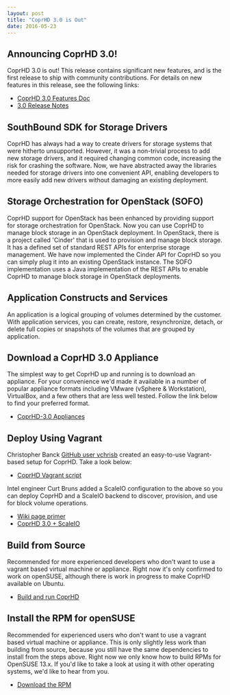 ```yaml
---
layout: post
title: "CoprHD 3.0 is Out"
date: 2016-05-23
---
```


Announcing CoprHD 3.0! 
----------------------

CoprHD 3.0 is out! This release contains significant new features, and is the first release to ship with community contributions. For details on new features in this release, see the following links:

* [CoprHD 3.0 Features Doc](https://coprhd.atlassian.net/wiki/display/COP/3.0+Release+Features)
* [3.0 Release Notes](https://coprhd.atlassian.net/wiki/display/COP/3.0+Release+Notes)

SouthBound SDK for Storage Drivers
----------------------------------

CoprHD has always had a way to create drivers for storage systems that were hitherto unsupported. However, it was a non-trivial process to add new storage drivers, and it required changing common code, increasing the risk for crashing the software. Now, we have abstracted away the libraries needed for storage drivers into one convenient API, enabling developers to more easily add new drivers without damaging an existing deployment. 

Storage Orchestration for OpenStack (SOFO)
------------------------------------------

CoprHD support for OpenStack has been enhanced by providing support for storage orchestration for OpenStack. Now you can use CoprHD to manage block storage in an OpenStack deployment. In OpenStack, there is a project called 'Cinder' that is used to provision and manage block storage. It has a defined set of standard REST APIs for enterprise storage management. We have now implemented the Cinder API for CoprHD so you can simply plug it into an existing OpenStack instance. The SOFO implementation uses a Java implementation of the REST APIs to enable CoprHD to manage block storage in OpenStack deployments.

Application Constructs and Services
-----------------------------------

An application is a logical grouping of volumes determined by the customer. With application services, you can create, restore, resynchronize, detach, or delete full copies or snapshots of the volumes that are grouped by application.

Download a CoprHD 3.0 Appliance
-------------------------------

The simplest way to get CoprHD up and running is to download an appliance.  For your convenience we'd made it available in a number of popular appliance formats including VMware (vSphere & Workstation), VirtualBox, and a few others that are less well tested. Follow the link below to find your preferred format.

* [CoprHD-3.0 Appliances](https://build.coprhd.org/jenkins/userContent/releases/CoprHD-3.0.0.0.310/)

Deploy Using Vagrant
--------------------

Christopher Banck [GitHub user vchrisb](https://github.com/vchrisb) created an easy-to-use Vagrant-based setup for CoprHD. Take a look below:

* [CoprHD Vagrant script](https://github.com/vchrisb/vagrant-coprhd)

Intel engineer Curt Bruns added a ScaleIO configuration to the above so you can deploy CoprHD and a ScaleIO backend to discover, provision, and use for block volume operations.

* [Wiki page primer](https://coprhd.atlassian.net/wiki/display/COP/CoprHD+Deployment+with+Vagrant)
* [CoprHD 3.0 + ScaleIO](https://review.coprhd.org/projects/CE/repos/coprhd-aio/browse)

Build from Source
-----------------

Recommended for more experienced developers who don't want to use a vagrant based virtual machine or appliance. Right now it's only confirmed to work on openSUSE, although there is work in progress to make CoprHD available on Ubuntu.

* [Build and run CoprHD](https://coprhd.atlassian.net/wiki/display/COP/How+to+Download+and+Build+CoprHD)

Install the RPM for openSUSE
----------------------------

Recommended for experienced users who don't want to use a vagrant based virtual machine or appliance. This is only slightly less work than building from source, because you still have the same dependencies to install from the steps above. Right now we only know how to build RPMs for OpenSUSE 13.x. If you'd like to take a look at using it with other operating systems, we'd like to hear from you.

* [Download the RPM](https://build.coprhd.org/jenkins/job/CH-coprhd-controller-release-3.0/lastSuccessfulBuild/artifact/CH-coprhd-controller-release-3.0/build/RPMS/x86_64/storageos-3.0.0.0.4-1.x86_64.rpm)

